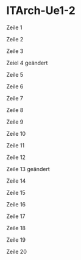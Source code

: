 # ITArch-Ue1-2
Zeile 1

Zeile 2 

Zeile 3

Zeiel 4 geändert

Zeile 5

Zeile 6

Zeile 7

Zeile 8

Zeile 9

Zeile 10

Zeile 11

Zeile 12

Zeile 13 geändert

Zeile 14

Zeile 15

Zeile 16

Zeile 17

Zeile 18

Zeile 19

Zeile 20
